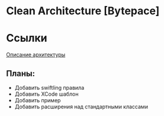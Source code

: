# Clean Architecture [Bytepace]

# Ссылки
[Описание архитектуры](https://github.com/nvelichkin/Clean-Architecture-BP/blob/master/Bytepace%20Architecture.md)

## Планы:

- Добавить swiftling правила
- Добавить XCode шаблон
- Добавить пример
- Добавить расширения над стандартными классами 
